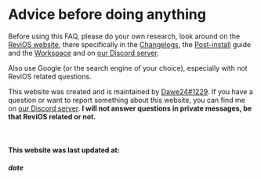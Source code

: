 # Advice before doing anything

Before using this FAQ, please do your own research, look around on the [ReviOS website](https://www.revi.cc/), there specifically in the [Changelogs](https://www.revi.cc/revios/download/changelog), the [Post-install](https://www.revi.cc/revios/post-install) guide and the [Workspace](https://www.revi.cc/revios/workspace) and on [our Discord server](https://discord.gg/962y4pU).

Also use Google (or the search engine of your choice), especially with not ReviOS related questions.

This website was created and is maintained by [Dawe24#1229](https://discord.com/users/310497849274007553). If you have a question or want to report something about this website, you can find me on [our Discord server](https://discord.gg/962y4pU). **I will not answer questions in private messages, be that ReviOS related or not.**

<br>

#### This website was last updated at: 
##### date

<script>
    //document.getElementsByClassName("md-sidebar--secondary")[0].remove();
    fetch('https://api.github.com/repos/dkovacs24/ReviOS_faq/commits/gh-pages').then(response =>{
        return response.json();
    }).then(data =>{
        document.getElementById("date").innerHTML = new Date(data["commit"]["author"]["date"]).toUTCString();
    })
</script>

